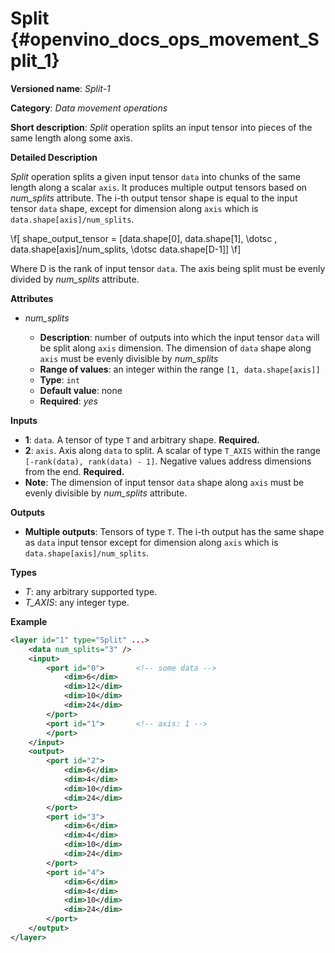 # Split {#openvino_docs_ops_movement_Split_1}

**Versioned name**: *Split-1*

**Category**: *Data movement operations*

**Short description**: *Split* operation splits an input tensor into pieces of the same length along some axis.

**Detailed Description**

*Split* operation splits a given input tensor `data` into chunks of the same length along a scalar `axis`. It produces multiple output tensors based on *num_splits* attribute.
The i-th output tensor shape is equal to the input tensor `data` shape, except for dimension along `axis` which is `data.shape[axis]/num_splits`.

\f[
shape\_output\_tensor = [data.shape[0], data.shape[1], \dotsc , data.shape[axis]/num\_splits, \dotsc data.shape[D-1]]
\f]

Where D is the rank of input tensor `data`. The axis being split must be evenly divided by *num_splits* attribute.

**Attributes**

* *num_splits*

  * **Description**: number of outputs into which the input tensor `data` will be split along `axis` dimension. The dimension of `data` shape along `axis` must be evenly divisible by *num_splits*
  * **Range of values**: an integer within the range `[1, data.shape[axis]]`
  * **Type**: `int`
  * **Default value**: none
  * **Required**: *yes*

**Inputs**

* **1**: `data`. A tensor of type `T` and arbitrary shape. **Required.**
* **2**: `axis`. Axis along `data` to split. A scalar of type `T_AXIS` within the range `[-rank(data), rank(data) - 1]`. Negative values address dimensions from the end. **Required.**
* **Note**: The dimension of input tensor `data` shape along `axis` must be evenly divisible by *num_splits* attribute.

**Outputs**

* **Multiple outputs**: Tensors of type `T`. The i-th output has the same shape as `data` input tensor except for dimension along `axis` which is `data.shape[axis]/num_splits`.

**Types**

* *T*: any arbitrary supported type.
* *T_AXIS*: any integer type.

**Example**

```xml
<layer id="1" type="Split" ...>
    <data num_splits="3" />
    <input>
        <port id="0">       <!-- some data -->
            <dim>6</dim>
            <dim>12</dim>
            <dim>10</dim>
            <dim>24</dim>
        </port>
        <port id="1">       <!-- axis: 1 -->
        </port>
    </input>
    <output>
        <port id="2">
            <dim>6</dim>
            <dim>4</dim>
            <dim>10</dim>
            <dim>24</dim>
        </port>
        <port id="3">
            <dim>6</dim>
            <dim>4</dim>
            <dim>10</dim>
            <dim>24</dim>
        </port>
        <port id="4">
            <dim>6</dim>
            <dim>4</dim>
            <dim>10</dim>
            <dim>24</dim>
        </port>
    </output>
</layer>
```